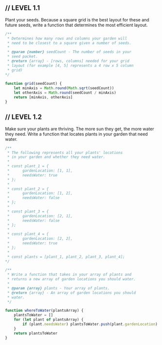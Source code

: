 ## // LEVEL 1.1
Plant your seeds. Because a square grid is the best layout for these and future seeds, write a function that determines the most efficient layout.

```js
/**
 * Determines how many rows and columns your garden will
 * need to be closest to a square given a number of seeds.
 *
 * @param {number} seedCount - The number of seeds in your
 * seed packet.
 * @return {array} - [rows, columns] needed for your grid
 * layout (for example [4, 5] represents a 4 row x 5 column
 * grid)
*/
  
function grid(seedCount) {
    let minAxis = Math.round(Math.sqrt(seedCount))
    let otherAxis = Math.round(seedCount / minAxis)
    return [minAxis, otherAxis]
}
```

## // LEVEL 1.2
Make sure your plants are thriving. The more sun they get, the more water they need. Write a function that locates plants in your garden that need water.

```js
/**
 * The following represents all your plants' locations 
 * in your garden and whether they need water.
 * 
 * const plant_1 = {
 *      gardenLocation: [1, 1],
 *      needsWater: true
 * };
 * 
 * const plant_2 = {
 *      gardenLocation: [1, 2],
 *      needsWater: false
 * };
 * 
 * const plant_3 = {
 *      gardenLocation: [2, 1],
 *      needsWater: false
 * };
 * 
 * const plant_4 = {
 *      gardenLocation: [2, 2],
 *      needsWater: true
 * };
 * 
 * const plants = [plant_1, plant_2, plant_3, plant_4];
*/

/**
 * Write a function that takes in your array of plants and 
 * returns a new array of garden locations you should water.
 *
 * @param {array} plants - Your array of plants.
 * @return {array} - An array of garden locations you should 
 * water.
 */

function whereToWater(plantsArray) {
    plantsToWater = []
    for (let plant of plantsArray) {
        if (plant.needsWater) plantsToWater.push(plant.gardenLocation)
    }
    return plantsToWater
}
```

